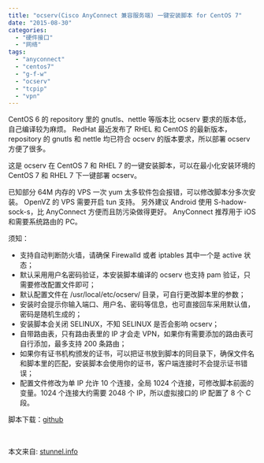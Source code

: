 ```yaml
---
title: "ocserv(Cisco AnyConnect 兼容服务端) 一键安装脚本 for CentOS 7"
date: "2015-08-30"
categories: 
  - "硬件接口"
  - "网络"
tags: 
  - "anyconnect"
  - "centos7"
  - "g-f-w"
  - "ocserv"
  - "tcpip"
  - "vpn"
---
```


CentOS 6 的 repository 里的 gnutls、nettle 等版本比 ocserv 要求的版本低，自己编译较为麻烦。 RedHat 最近发布了 RHEL 和 CentOS 的最新版本，repository 的 gnutls 和 nettle 均已符合 ocserv 的版本要求，所以部署 ocserv 方便了很多。

这是 ocserv 在 CentOS 7 和 RHEL 7 的一键安装脚本，可以在最小化安装环境的 CentOS 7 和 RHEL 7 下一键部署 ocserv。

已知部分 64M 内存的 VPS 一次 yum 太多软件包会报错，可以修改脚本分多次安装。 OpenVZ 的 VPS 需要开启 tun 支持。 另外建议 Android 使用 S-hadow-sock-s，比 AnyConnect 方便而且防污染做得更好。 AnyConnect 推荐用于 iOS 和需要系统路由的 PC。

须知：

- 支持自动判断防火墙，请确保 Firewalld 或者 iptables 其中一个是 active 状态；
- 默认采用用户名密码验证，本安装脚本编译的 ocserv 也支持 pam 验证，只需要修改配置文件即可；
- 默认配置文件在 /usr/local/etc/ocserv/ 目录，可自行更改脚本里的参数；
- 安装时会提示你输入端口、用户名、密码等信息，也可直接回车采用默认值，密码是随机生成的；
- 安装脚本会关闭 SELINUX，不知 SELINUX 是否会影响 ocserv；
- 自带路由表，只有路由表里的 IP 才会走 VPN，如果你有需要添加的路由表可自行添加，最多支持 200 条路由；
- 如果你有证书机构颁发的证书，可以把证书放到脚本的同目录下，确保文件名和脚本里的匹配，安装脚本会使用你的证书，客户端连接时不会提示证书错误；
- 配置文件修改为单 IP 允许 10 个连接，全局 1024 个连接，可修改脚本前面的变量。1024 个连接大约需要 2048 个 IP，所以虚拟接口的 IP 配置了 8 个 C 段。

脚本下载：[github](https://github.com/travislee8964/Ocserv-install-script-for-CentOS-RHEL-7)

 

本文来自: [stunnel.info](https://www.stunnel.info/ocserv-cisco-anyconnect-%E5%85%BC%E5%AE%B9%E6%9C%8D%E5%8A%A1%E7%AB%AF-%E4%B8%80%E9%94%AE%E5%AE%89%E8%A3%85%E8%84%9A%E6%9C%AC-for-centos-7/)
